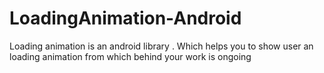 # LoadingAnimation-Android
Loading animation is an android library . Which helps you to show user an loading animation from which behind your work is ongoing
